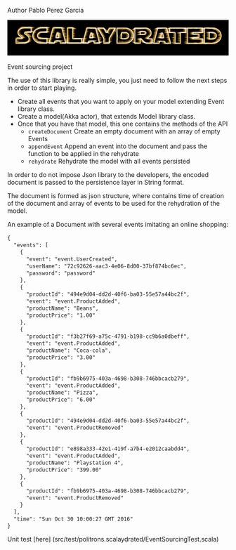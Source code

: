 Author  Pablo Perez Garcia 

![My image](src/main/resources/img/Scalaydrated.png)

Event sourcing project
 
 
The use of this library is really simple, you just need to follow the next steps in order to start playing.
 * Create all events that you want to apply on your model extending Event library class.
 * Create a model(Akka actor), that extends Model library class.
 * Once that you have that model, this one contains the methods of the API 
   * `createDocument` Create an empty document with an array of empty Events
   * `appendEvent` Append an event into the document and pass the function to be applied in the rehydrate
   * `rehydrate` Rehydrate the model with all events persisted
   
   
In order to do not impose Json library to the developers, the encoded document is passed to the persistence layer in String format.

The document is formed as json structure, where contains time of creation of the document and array of events to be used for the rehydration of the model.  

An example of a Document with several events imitating an online shopping: 
```   
{
  "events": [
    {
      "event": "event.UserCreated",
      "userName": "72c92626-aac3-4e06-8d00-37bf874bc6ec",
      "password": "password"
    },
    {
      "productId": "494e9d04-dd2d-40f6-ba03-55e57a44bc2f",
      "event": "event.ProductAdded",
      "productName": "Beans",
      "productPrice": "1.00"
    },
    {
      "productId": "f3b27f69-a75c-4791-b198-cc9b6a0dbeff",
      "event": "event.ProductAdded",
      "productName": "Coca-cola",
      "productPrice": "3.00"
    },
    {
      "productId": "fb9b6975-403a-4698-b308-746bbcacb279",
      "event": "event.ProductAdded",
      "productName": "Pizza",
      "productPrice": "6.00"
    },
    {
      "productId": "494e9d04-dd2d-40f6-ba03-55e57a44bc2f",
      "event": "event.ProductRemoved"
    },
    {
      "productId": "e898a333-42e1-419f-a7b4-e2012caabdd4",
      "event": "event.ProductAdded",
      "productName": "Playstation 4",
      "productPrice": "399.00"
    },
    {
      "productId": "fb9b6975-403a-4698-b308-746bbcacb279",
      "event": "event.ProductRemoved"
    }
  ],
  "time": "Sun Oct 30 10:00:27 GMT 2016"
}
```   

Unit test [here] (src/test/politrons.scalaydrated/EventSourcingTest.scala)

